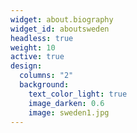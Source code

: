 ```yaml
---
widget: about.biography
widget_id: aboutsweden
headless: true
weight: 10
active: true
design:
  columns: "2"
  background:
    text_color_light: true
    image_darken: 0.6
    image: sweden1.jpg
---
```

